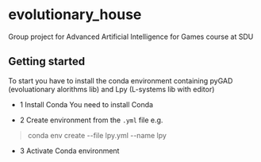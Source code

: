 # evolutionary_house
Group project for Advanced Artificial Intelligence for Games course at SDU

## Getting started

To start you have to install the conda environment containing pyGAD (evoluationary alorithms lib) and Lpy (L-systems lib with editor) 

- 1 Install Conda
You need to install Conda

- 2 Create environment from the `.yml` file e.g.
> conda env create --file lpy.yml --name lpy

- 3 Activate Conda environment
